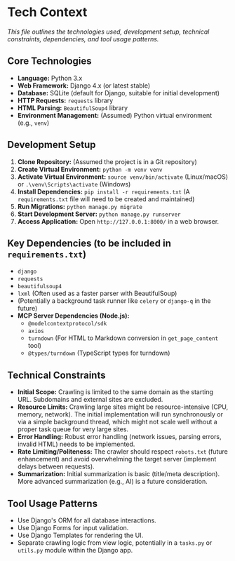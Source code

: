 # Tech Context

*This file outlines the technologies used, development setup, technical constraints, dependencies, and tool usage patterns.*

## Core Technologies

*   **Language:** Python 3.x
*   **Web Framework:** Django 4.x (or latest stable)
*   **Database:** SQLite (default for Django, suitable for initial development)
*   **HTTP Requests:** `requests` library
*   **HTML Parsing:** `BeautifulSoup4` library
*   **Environment Management:** (Assumed) Python virtual environment (e.g., `venv`)

## Development Setup

1.  **Clone Repository:** (Assumed the project is in a Git repository)
2.  **Create Virtual Environment:** `python -m venv venv`
3.  **Activate Virtual Environment:** `source venv/bin/activate` (Linux/macOS) or `.\venv\Scripts\activate` (Windows)
4.  **Install Dependencies:** `pip install -r requirements.txt` (A `requirements.txt` file will need to be created and maintained)
5.  **Run Migrations:** `python manage.py migrate`
6.  **Start Development Server:** `python manage.py runserver`
7.  **Access Application:** Open `http://127.0.0.1:8000/` in a web browser.

## Key Dependencies (to be included in `requirements.txt`)

*   `django`
*   `requests`
*   `beautifulsoup4`
*   `lxml` (Often used as a faster parser with BeautifulSoup)
*   (Potentially a background task runner like `celery` or `django-q` in the future)
*   **MCP Server Dependencies (Node.js):**
    *   `@modelcontextprotocol/sdk`
    *   `axios`
    *   `turndown` (For HTML to Markdown conversion in `get_page_content` tool)
    *   `@types/turndown` (TypeScript types for turndown)

## Technical Constraints

*   **Initial Scope:** Crawling is limited to the same domain as the starting URL. Subdomains and external sites are excluded.
*   **Resource Limits:** Crawling large sites might be resource-intensive (CPU, memory, network). The initial implementation will run synchronously or via a simple background thread, which might not scale well without a proper task queue for very large sites.
*   **Error Handling:** Robust error handling (network issues, parsing errors, invalid HTML) needs to be implemented.
*   **Rate Limiting/Politeness:** The crawler should respect `robots.txt` (future enhancement) and avoid overwhelming the target server (implement delays between requests).
*   **Summarization:** Initial summarization is basic (title/meta description). More advanced summarization (e.g., AI) is a future consideration.

## Tool Usage Patterns

*   Use Django's ORM for all database interactions.
*   Use Django Forms for input validation.
*   Use Django Templates for rendering the UI.
*   Separate crawling logic from view logic, potentially in a `tasks.py` or `utils.py` module within the Django app.
